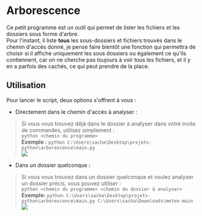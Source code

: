 # Arborescence

Ce petit programme est un outil qui permet de lister les fichiers et les dossiers sous forme d'arbre.    
Pour l'instant, il liste **tous** les sous-dossiers et fichiers trouvés dans le chemin d'accès donné, je pense faire bientôt une fonction qui permettra de choisir si il affiche uniquement les sous dossiers ou également ce qu'ils contiennent, car on ne cherche pas toujours à voir tous les fichiers, et il y en a parfois des cachés, ce qui peut prendre de la place.

## Utilisation
Pour lancer le script, deux options s'offrent à vous :
- Directement dans le chemin d'accès à analyser :
> Si vous vous trouvez déjà dans le dossier à analyser dans votre invite de commandes, utilisez simplement :   
`python <chemin du programme>`   
__Exemple :__ `python C:\Users\sacha\Desktop\projets-python\arborescence\main.py`    
![](https://i.imgur.com/qyCdvtf.png)

- Dans un dossier quelconque :
> Si vous vous trouvez dans un dossier quelconque et voulez analyser un dossier précis, vous pouvez utiliser :    
`python <chemin du programme> <chemin du dossier à analyser>`    
__Exemple:__  `python C:\Users\sacha\Desktop\projets-python\arborescence\main.py C:\Users\sacha\Downloads\meteo-main`    
![](https://i.imgur.com/fWUfccQ.png)